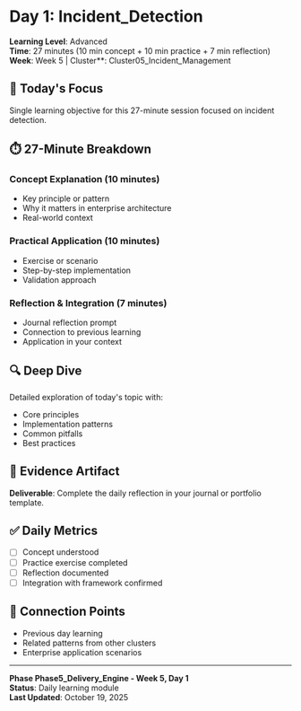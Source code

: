 # Day 1: Incident_Detection

**Learning Level**: Advanced  
**Time**: 27 minutes (10 min concept + 10 min practice + 7 min reflection)  
**Week**: Week 5 | Cluster**: Cluster05_Incident_Management

## 🎯 Today's Focus

Single learning objective for this 27-minute session focused on incident detection.

## ⏱️ 27-Minute Breakdown

### Concept Explanation (10 minutes)

- Key principle or pattern
- Why it matters in enterprise architecture
- Real-world context

### Practical Application (10 minutes)

- Exercise or scenario
- Step-by-step implementation
- Validation approach

### Reflection & Integration (7 minutes)

- Journal reflection prompt
- Connection to previous learning
- Application in your context

## 🔍 Deep Dive

Detailed exploration of today's topic with:

- Core principles
- Implementation patterns
- Common pitfalls
- Best practices

## 💼 Evidence Artifact

**Deliverable**: Complete the daily reflection in your journal or portfolio template.

## ✅ Daily Metrics

- [ ] Concept understood
- [ ] Practice exercise completed
- [ ] Reflection documented
- [ ] Integration with framework confirmed

## 🔗 Connection Points

- Previous day learning
- Related patterns from other clusters
- Enterprise application scenarios

---

**Phase Phase5_Delivery_Engine - Week 5, Day 1**  
**Status**: Daily learning module  
**Last Updated**: October 19, 2025

